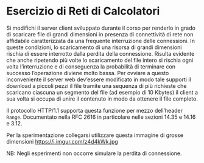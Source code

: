 # Esercizio di Reti di Calcolatori 

Si modifichi il server client sviluppato durante il corso per renderlo in grado di scaricare file di grandi dimensioni in
presenza di connettività di rete non affidabile caratterizzata da una frequente interruzione delle connessioni.
In queste condizioni, lo scaricamento di una risorsa di grandi dimensioni rischia di essere interrotto dalla perdita
della connessione. Risulta evidente che anche ripetendo più volte lo scaricamento del file intero si rischia ogni
volta l’interruzione e di conseguenza la probabilità di terminare con successo l’operazione diviene molto bassa.
Per ovviare a questo inconveniente il server web dev’essere modificato in modo tale supporti il download a piccoli pezzi il
file tramite una sequenza di più richieste che scaricano ciascuna un segmento del file (ad esempio di 10
Kbytes) il client a sua volta si occupa di unire il contenuto in modo da ottenere il file completo.
  
Il protocollo HTTP/1.1 supporta questa funzione per mezzo dell’header `Range`. Documentato nella RFC 2616
in particolare nelle sezioni 14.35 e 14.16 e 3.12.
  

Per la sperimentazione collegarsi utilizzare questa immagine di grosse dimensioni https://i.imgur.com/z4d4kWk.jpg

NB: Negli esperimenti non occorre simulare la perdita di connessione.

